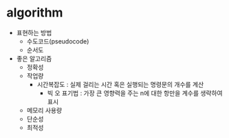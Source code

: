 # algorithm

- 표현하는 방법
  - 수도코드(pseudocode)
  - 순서도
- 좋은 알고리즘
  - 정확성
  - 작업량
    - 시간복잡도 : 실제 걸리는 시간 혹은 실행되는 명령문의 개수를 계산
      - 빅 오 표기법 : 가장 큰 영향력을 주는 n에 대한 항만을 계수를 생략하여 표시
  - 메모리 사용량
  - 단순성
  - 최적성


